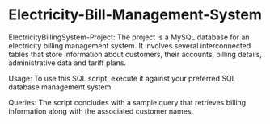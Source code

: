 # Electricity-Bill-Management-System

ElectricityBillingSystem-Project:
The project is a MySQL database for an electricity billing management system. It involves several interconnected tables that store information about customers, their accounts, billing details, administrative data and tariff plans. 

Usage:
To use this SQL script, execute it against your preferred SQL database management system.

Queries:
The script concludes with a sample query that retrieves billing information along with the associated customer names.
